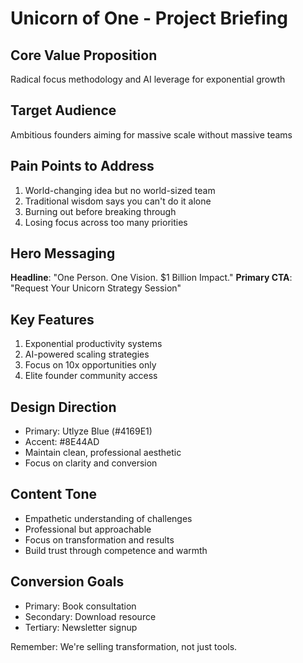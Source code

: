 # Unicorn of One - Project Briefing

## Core Value Proposition
Radical focus methodology and AI leverage for exponential growth

## Target Audience
Ambitious founders aiming for massive scale without massive teams

## Pain Points to Address
1. World-changing idea but no world-sized team
2. Traditional wisdom says you can't do it alone
3. Burning out before breaking through
4. Losing focus across too many priorities

## Hero Messaging
**Headline**: "One Person. One Vision. $1 Billion Impact."
**Primary CTA**: "Request Your Unicorn Strategy Session"

## Key Features
1. Exponential productivity systems
2. AI-powered scaling strategies
3. Focus on 10x opportunities only
4. Elite founder community access

## Design Direction
- Primary: Utlyze Blue (#4169E1)
- Accent: #8E44AD
- Maintain clean, professional aesthetic
- Focus on clarity and conversion

## Content Tone
- Empathetic understanding of challenges
- Professional but approachable
- Focus on transformation and results
- Build trust through competence and warmth

## Conversion Goals
- Primary: Book consultation
- Secondary: Download resource
- Tertiary: Newsletter signup

Remember: We're selling transformation, not just tools.
